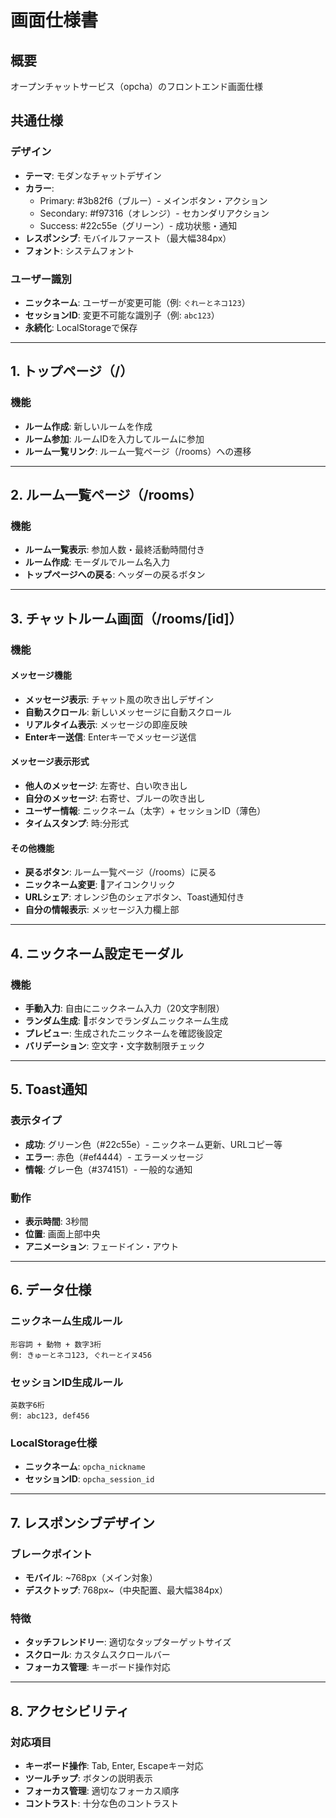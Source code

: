 # 画面仕様書

## 概要
オープンチャットサービス（opcha）のフロントエンド画面仕様

## 共通仕様

### デザイン
- **テーマ**: モダンなチャットデザイン
- **カラー**: 
  - Primary: #3b82f6（ブルー）- メインボタン・アクション
  - Secondary: #f97316（オレンジ）- セカンダリアクション  
  - Success: #22c55e（グリーン）- 成功状態・通知
- **レスポンシブ**: モバイルファースト（最大幅384px）
- **フォント**: システムフォント

### ユーザー識別
- **ニックネーム**: ユーザーが変更可能（例: `ぐれーとネコ123`）
- **セッションID**: 変更不可能な識別子（例: `abc123`）
- **永続化**: LocalStorageで保存

---

## 1. トップページ（/）

### 機能
- **ルーム作成**: 新しいルームを作成
- **ルーム参加**: ルームIDを入力してルームに参加
- **ルーム一覧リンク**: ルーム一覧ページ（/rooms）への遷移

---

## 2. ルーム一覧ページ（/rooms）

### 機能
- **ルーム一覧表示**: 参加人数・最終活動時間付き
- **ルーム作成**: モーダルでルーム名入力
- **トップページへの戻る**: ヘッダーの戻るボタン

---

## 3. チャットルーム画面（/rooms/[id]）

### 機能

#### メッセージ機能
- **メッセージ表示**: チャット風の吹き出しデザイン
- **自動スクロール**: 新しいメッセージに自動スクロール
- **リアルタイム表示**: メッセージの即座反映
- **Enterキー送信**: Enterキーでメッセージ送信

#### メッセージ表示形式
- **他人のメッセージ**: 左寄せ、白い吹き出し
- **自分のメッセージ**: 右寄せ、ブルーの吹き出し
- **ユーザー情報**: ニックネーム（太字）+ セッションID（薄色）
- **タイムスタンプ**: 時:分形式

#### その他機能
- **戻るボタン**: ルーム一覧ページ（/rooms）に戻る
- **ニックネーム変更**: 👤アイコンクリック
- **URLシェア**: オレンジ色のシェアボタン、Toast通知付き
- **自分の情報表示**: メッセージ入力欄上部

---

## 4. ニックネーム設定モーダル

### 機能
- **手動入力**: 自由にニックネーム入力（20文字制限）
- **ランダム生成**: 🎲ボタンでランダムニックネーム生成
- **プレビュー**: 生成されたニックネームを確認後設定
- **バリデーション**: 空文字・文字数制限チェック

---

## 5. Toast通知

### 表示タイプ
- **成功**: グリーン色（#22c55e）- ニックネーム更新、URLコピー等
- **エラー**: 赤色（#ef4444）- エラーメッセージ
- **情報**: グレー色（#374151）- 一般的な通知

### 動作
- **表示時間**: 3秒間
- **位置**: 画面上部中央
- **アニメーション**: フェードイン・アウト

---

## 6. データ仕様

### ニックネーム生成ルール
```
形容詞 + 動物 + 数字3桁
例: きゅーとネコ123, ぐれーとイヌ456
```

### セッションID生成ルール
```
英数字6桁
例: abc123, def456
```

### LocalStorage仕様
- **ニックネーム**: `opcha_nickname`
- **セッションID**: `opcha_session_id`

---

## 7. レスポンシブデザイン

### ブレークポイント
- **モバイル**: ~768px（メイン対象）
- **デスクトップ**: 768px~（中央配置、最大幅384px）

### 特徴
- **タッチフレンドリー**: 適切なタップターゲットサイズ
- **スクロール**: カスタムスクロールバー
- **フォーカス管理**: キーボード操作対応

---

## 8. アクセシビリティ

### 対応項目
- **キーボード操作**: Tab, Enter, Escapeキー対応
- **ツールチップ**: ボタンの説明表示
- **フォーカス管理**: 適切なフォーカス順序
- **コントラスト**: 十分な色のコントラスト
